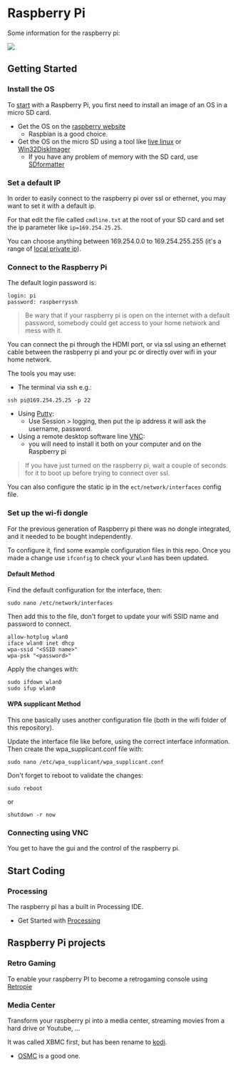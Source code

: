 # Raspberry Pi

Some information for the raspberry pi:

![](https://raw.githubusercontent.com/Sylhare/RaspPI/master/resources/raspberry-pi-small.gif)

## Getting Started

### Install the OS

To [start](https://projects.raspberrypi.org/en/projects/raspberry-pi-getting-started) with a Raspberry Pi, you first need to install an image of an OS in a micro SD card.

- Get the OS on the [raspberry website](http://www.raspberrypi.org/downloads/)
    - Raspbian is a good choice.
- Get the OS on the micro SD using a tool like [live linux](https://www.linuxliveusb.com/fr/download) or [Win32DiskImager](http://sourceforge.net/projects/win32diskimager/)
    - If you have any problem of memory with the SD card, use [SDformatter](https://www.sdcard.org/downloads/formatter_4/)
    
### Set a default IP

In order to easily connect to the raspberry pi over ssl or ethernet, you may want to set it with a default ip.

For that edit the file called `cmdline.txt` at the root of your SD card and set the ip parameter like `ip=169.254.25.25`.

You can choose anything between 169.254.0.0 to 169.254.255.255 (it's a range of [local private ip](https://www.lifewire.com/automatic-private-internet-protocol-addressing-816437)).

### Connect to the Raspberry Pi

The default login password is:
```
login: pi
password: raspberryssh 

```
> Be wary that if your raspberry pi is open on the internet with a default password, somebody could get access to your home network and mess with it.

You can connect the pi through the HDMI port, or via ssl using an ethernet cable between the rasbperry pi and your pc or directly over wifi in your home network.

The tools you may use:
    
- The terminal via ssh e.g.:
```
ssh pi@169.254.25.25 -p 22
```
- Using [Putty](https://www.putty.org/):
   - Use Session > logging, then put the ip address it will ask the username, password.
- Using a remote desktop software line [VNC](https://www.realvnc.com/fr/):
    - you will need to install it both on your computer and on the Raspberry pi
    
> If you have just turned on the raspberry pi, wait a couple of seconds for it to boot up before trying to connect over ssl.

You can also configure the static ip in the `ect/network/interfaces` config file.

### Set up the wi-fi dongle

For the previous generation of Raspberry pi there was no dongle integrated, and it needed to be bought independently.

To configure it, find some example configuration files in this repo. Once you made a change use `ifconfig` to check your `wlan0` has been updated.

#### Default Method

Find the default configuration for the interface, then:

```
sudo nano /etc/network/interfaces
```
Then add this to the file, don't forget to update your wifi SSID name and password to connect.

```config
allow-hotplug wlan0
iface wlan0 inet dhcp
wpa-ssid "<SSID name>"
wpa-psk "<password>"

```

Apply the changes with:
```
sudo ifdown wlan0
sudo ifup wlan0

```

#### WPA supplicant Method

This one basically uses another configuration file (both in the wifi folder of this repository).

Update the interface file like before, using the correct interface information.
Then create the wpa_supplicant.conf file with:
```
sudo nano /etc/wpa_supplicant/wpa_supplicant.conf
```

Don't forget to reboot to validate the changes:
```
sudo reboot
```
or
```
shutdown -r now
```

### Connecting using VNC

You get to have the gui and the control of the raspberry pi.

## Start Coding

### Processing

The raspberry pi has a built in Processing IDE.

- Get Started with [Processing](https://projects.raspberrypi.org/en/projects/introduction-to-processing/3)

## Raspberry Pi projects

### Retro Gaming

To enable your raspberry PI to become a retrogaming console using [Retropie](https://retropie.org.uk/)

### Media Center

Transform your raspberry pi into a media center, streaming movies from a hard drive or Youtube, ...

It was called XBMC first, but has been rename to [kodi](https://kodi.wiki/view/HOW-TO:Install_Kodi_on_Raspberry_Pi).

- [OSMC](https://osmc.tv/) is a good one.

